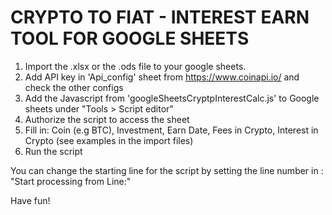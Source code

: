 # CRYPTO TO FIAT - INTEREST EARN TOOL FOR GOOGLE SHEETS

1) Import the .xlsx or the .ods file to your google sheets.
2) Add API key in 'Api_config' sheet from https://www.coinapi.io/ and check the other configs
3) Add the Javascript from 'googleSheetsCryptpInterestCalc.js' to Google sheets under "Tools > Script editor"
4) Authorize the script to access the sheet 
5) Fill in: Coin (e.g BTC),	Investment,	Earn Date,	Fees in Crypto,	Interest in Crypto (see examples in the import files)
7) Run the script

You can change the starting line for the script by setting the line number in : "Start processing from Line:"

Have fun!